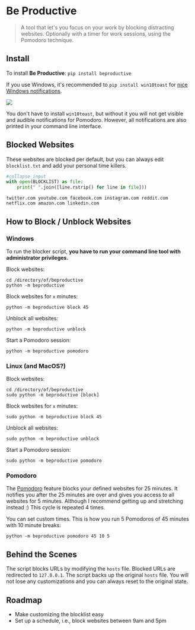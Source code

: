 # Be Productive
> A tool that let's you focus on your work by blocking distracting websites. Optionally with a timer for work sessions, using the Pomodoro technique.


## Install

To install **Be Productive**:
```pip install beproductive```

If you use Windows, it's recommended to `pip install win10toast` for [nice Windows notifications](https://github.com/jithurjacob/Windows-10-Toast-Notifications). 

![](pomodoro-notification.png)

You don't have to install `win10toast`, but without it you will not get visible and audible notifications for Pomodoro. However, all notifications are also printed in your command line interface.

## Blocked Websites

These websites are blocked per default, but you can always edit `blocklist.txt` and add your personal time killers.

```python
#collapse_input
with open(BLOCKLIST) as file:
    print(" ".join([line.rstrip() for line in file]))
```

    twitter.com youtube.com facebook.com instagram.com reddit.com netflix.com amazon.com linkedin.com


## How to Block / Unblock Websites

### Windows
To run the blocker script, **you have to run your command line tool with administrator privileges.**

Block websites:
```
cd /directory/of/beproductive
python -m beproductive
```
Block websites for `x` minutes:
```
python -m beproductive block 45
```
Unblock all websites:
```
python -m beproductive unblock
```

Start a Pomodoro session:
```
python -m beproductive pomodoro
```

### Linux (and MacOS?)
Block websites:
```
cd /directory/of/beproductive
sudo python -m beproductive [block]
```
Block websites for `x` minutes:
```
sudo python -m beproductive block 45
```
Unblock all websites:
```
sudo python -m beproductive unblock
```

Start a Pomodoro session:
```
sudo python -m beproductive pomodoro
```

### Pomodoro
The [Pomodoro](https://en.wikipedia.org/wiki/Pomodoro_Technique) feature blocks your defined websites for 25 minutes. It notifies you after the 25 minutes are over and gives you access to all websites for 5 minutes. Although I recommend getting up and stretching instead :) This cycle is repeated 4 times.

You can set custom times. This is how you run 5 Pomodoros of 45 minutes with 10 minute breaks:
```
python -m beproductive pomodoro 45 10 5
```

## Behind the Scenes
The script blocks URLs by modifying the `hosts` file. Blocked URLs are redirected to `127.0.0.1`. The script backs up the original `hosts` file. You will not lose any customizations and you can always reset to the original state.

## Roadmap
- Make customizing the blocklist easy
- Set up a schedule, i.e., block websites between 9am and 5pm
